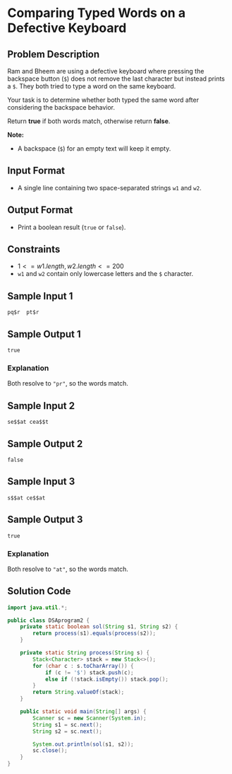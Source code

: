 # Comparing Typed Words on a Defective Keyboard  

## Problem Description  

Ram and Bheem are using a defective keyboard where pressing the backspace button (`$`) does not remove the last character but instead prints a `$`. They both tried to type a word on the same keyboard.  

Your task is to determine whether both typed the same word after considering the backspace behavior.  

Return **true** if both words match, otherwise return **false**.  

**Note:**  
- A backspace (`$`) for an empty text will keep it empty.  



## Input Format  
- A single line containing two space-separated strings `w1` and `w2`.  

## Output Format  
- Print a boolean result (`true` or `false`).  



## Constraints  
- $1 <= w1.length, w2.length <= 200$
- `w1` and `w2` contain only lowercase letters and the `$` character.  



## Sample Input 1  
```
pq$r  pt$r
```

## Sample Output 1  
```
true
```

### Explanation  
Both resolve to `"pr"`, so the words match.



## Sample Input 2  
```
se$$at cea$$t
```

## Sample Output 2  
```
false
```



## Sample Input 3  
```
s$$at ce$$at
```

## Sample Output 3  
```
true
```

### Explanation  
Both resolve to `"at"`, so the words match.



## Solution Code  

```java
import java.util.*;

public class DSAprogram2 {
    private static boolean sol(String s1, String s2) {
        return process(s1).equals(process(s2));
    }

    private static String process(String s) {
        Stack<Character> stack = new Stack<>();
        for (char c : s.toCharArray()) {
            if (c != '$') stack.push(c);
            else if (!stack.isEmpty()) stack.pop();
        }
        return String.valueOf(stack);
    }

    public static void main(String[] args) {
        Scanner sc = new Scanner(System.in);
        String s1 = sc.next();
        String s2 = sc.next();

        System.out.println(sol(s1, s2));
        sc.close();
    }
}
```

